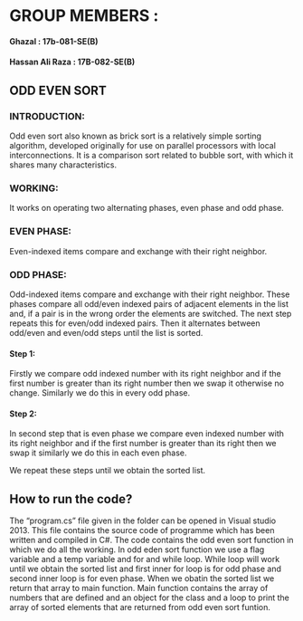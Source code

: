 # GROUP MEMBERS :

  #### Ghazal			       :   17b-081-SE(B)	
#### Hassan Ali Raza	    :	17B-082-SE(B)


## ODD EVEN SORT
### INTRODUCTION:
Odd even sort also known as brick sort is a relatively simple sorting algorithm, developed originally for use on parallel processors with local interconnections. It is a comparison sort related to bubble sort, with which it shares many characteristics.
### WORKING:
It works on operating two alternating phases, even phase and odd phase.
### EVEN PHASE:
Even-indexed items compare and exchange with their right neighbor.
### ODD PHASE:
Odd-indexed items compare and exchange with their right neighbor.
These phases compare all odd/even indexed pairs of adjacent elements in the list and, if a pair is in the wrong order the elements are switched. The next step repeats this for even/odd indexed pairs. Then it alternates between odd/even and even/odd steps until the list is sorted.
#### Step 1:
Firstly we compare odd indexed number with its right neighbor and if the first number is greater than its right number then we swap it otherwise no change. Similarly we do this in every odd phase.
 
#### Step 2:
In second step that is even phase we compare even indexed number with its right neighbor and if the first number is greater than its right then we swap it similarly we do this in each even phase.
 
We repeat these steps until we obtain the sorted list.
 
## How to run the code?
The “program.cs” file given in the folder can be opened in Visual studio 2013. This file contains the source code of programme which has been written and compiled in C#.
The code contains the odd even sort function in which we do all the working. In odd eden sort function we use a flag variable and a temp variable and for and while loop. While loop will work until we obtain the sorted list and first inner for loop is for odd phase and second inner loop is for even phase. When we obatin the sorted list we return that array to main function. Main function contains the array of numbers that are defined and an object for the class and a loop to print the array of sorted elements that are returned from odd even sort  funtion.

